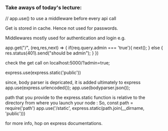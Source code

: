 ### Take aways of today's lecture:

// app.use() to use a middleware before every api call

Get is stored in cache. Hence not used for passwords.

Middlewares mostly used for authentication and login e.g.

app.get("/", (req,res,next) => { 
    if(req.query.admin === 'true'){ next(); } 
    else { res.status(401).send("should be admin"); } 
    })

check the get call on localhost:5000/?admin=true;

express.use(express.static('public'))

since, body parser is depricated, it is added ultimately to express app.use(express.urlencoded()); app.use(bodyparser.json());

path that you provide to the express.static function is relative to the directory from where you launch your node : So, const path = require('path') app.use('/static', express.static(path.join(__dirname, 'public')))

for more info, hop on express documentations.